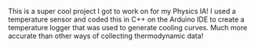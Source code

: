 This is a super cool project I got to work on for my Physics IA! I used a temperature sensor and coded this in C++ on the Arduino IDE to create a temperature logger that was used to generate cooling curves. Much more accurate than other ways of collecting thermodynamic data!
